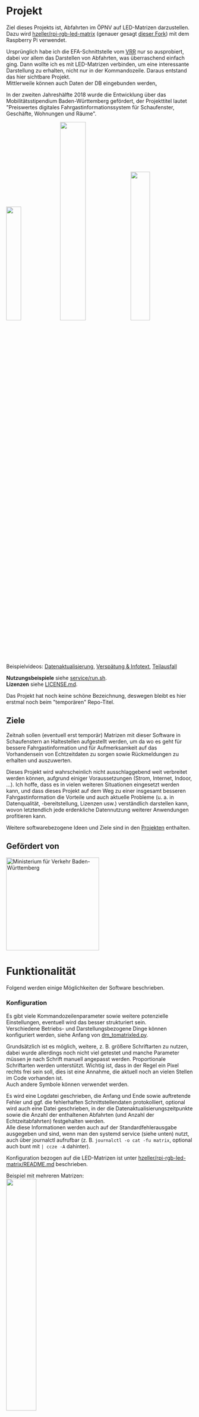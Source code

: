 # Projekt

Ziel dieses Projekts ist, Abfahrten im ÖPNV auf LED-Matrizen darzustellen.
Dazu wird [hzeller/rpi-rgb-led-matrix](https://github.com/hzeller/rpi-rgb-led-matrix) (genauer gesagt [dieser Fork](https://github.com/d3d9/rpi-rgb-led-matrix)) mit dem Raspberry Pi verwendet.

Ursprünglich habe ich die EFA-Schnittstelle vom [VRR](http://openvrr.de) nur so ausprobiert, dabei vor allem das Darstellen von Abfahrten, was überraschend einfach ging. Dann wollte ich es mit LED-Matrizen verbinden, um eine interessante Darstellung zu erhalten, nicht nur in der Kommandozeile. Daraus entstand das hier sichtbare Projekt.    
Mittlerweile können auch Daten der DB eingebunden werden[.](https://twitter.com/cabinentaxi/status/1095810658355068930)

In der zweiten Jahreshälfte 2018 wurde die Entwicklung über das Mobilitätsstipendium Baden-Württemberg gefördert, der Projekttitel lautet "Preiswertes digitales Fahrgastinformationssystem für Schaufenster, Geschäfte, Wohnungen und Räume".

<span float="left">
<a href="https://github.com/d3d9/dm_tomatrixled/raw/_media/matrix_closeup.jpg">
<img src="https://github.com/d3d9/dm_tomatrixled/raw/_media/_thumb/matrix_closeup.jpg" width="28%"></a>
<a href="https://github.com/d3d9/dm_tomatrixled/raw/_media/matrix_above.jpg">
<img src="https://github.com/d3d9/dm_tomatrixled/raw/_media/_thumb/matrix_above.jpg" width="37%"></a>
<a href="https://github.com/d3d9/dm_tomatrixled/raw/_media/matrix_differentconfig.jpg">
<img src="https://github.com/d3d9/dm_tomatrixled/raw/_media/_thumb/matrix_differentconfig.jpg" width="32%"></a>
</span>

Beispielvideos: [Datenaktualisierung](https://github.com/d3d9/dm_tomatrixled/raw/_media/matrix_dataupdate.webm), [Verspätung & Infotext](https://github.com/d3d9/dm_tomatrixled/raw/_media/matrix_messages_delay.webm), [Teilausfall](https://github.com/d3d9/dm_tomatrixled/raw/_media/matrix_earlytermination.webm)

__Nutzungsbeispiele__ siehe [service/run.sh](service/run.sh).    
__Lizenzen__ siehe [LICENSE.md](LICENSE.md).

Das Projekt hat noch keine schöne Bezeichnung, deswegen bleibt es hier erstmal noch beim "temporären" Repo-Titel.

## Ziele
Zeitnah sollen (eventuell erst temporär) Matrizen mit dieser Software in Schaufenstern an Haltestellen aufgestellt werden, um da wo es geht für bessere Fahrgastinformation und für Aufmerksamkeit auf das Vorhandensein von Echtzeitdaten zu sorgen sowie Rückmeldungen zu erhalten und auszuwerten.

Dieses Projekt wird wahrscheinlich nicht ausschlaggebend weit verbreitet werden können, aufgrund einiger Voraussetzungen (Strom, Internet, Indoor, ...). Ich hoffe, dass es in vielen weiteren Situationen eingesetzt werden kann, und dass dieses Projekt auf dem Weg zu einer insgesamt besseren Fahrgastinformation die Vorteile und auch aktuelle Probleme (u. a. in Datenqualität, -bereitstellung, Lizenzen usw.) verständlich darstellen kann, wovon letztendlich jede erdenkliche Datennutzung weiterer Anwendungen profitieren kann.

Weitere softwarebezogene Ideen und Ziele sind in den [Projekten](https://github.com/d3d9/dm_tomatrixled/projects) enthalten.

## Gefördert von
<a href="https://vm.baden-wuerttemberg.de/de/verkehrspolitik/zukunftskonzepte/digitale-mobilitaet/mobilitaetsstipendium-bw/"><img alt="Ministerium für Verkehr Baden-Württemberg" src="https://github.com/d3d9/dm_tomatrixled/raw/_media/logo_vmbw.png" width="250"></a>


# Funktionalität
Folgend werden einige Möglichkeiten der Software beschrieben.

### Konfiguration
Es gibt viele Kommandozeilenparameter sowie weitere potenzielle Einstellungen, eventuell wird das besser strukturiert sein.    
Verschiedene Betriebs- und Darstellungsbezogene Dinge können konfiguriert werden, siehe Anfang von [dm_tomatrixled.py](dm_tomatrixled.py).

Grundsätzlich ist es möglich, weitere, z. B. größere Schriftarten zu nutzen, dabei wurde allerdings noch nicht viel getestet und manche Parameter müssen je nach Schrift manuell angepasst werden. Proportionale Schriftarten werden unterstützt. Wichtig ist, dass in der Regel ein Pixel rechts frei sein soll, dies ist eine Annahme, die aktuell noch an vielen Stellen im Code vorhanden ist.    
Auch andere Symbole können verwendet werden.

Es wird eine Logdatei geschrieben, die Anfang und Ende sowie auftretende Fehler und ggf. die fehlerhaften Schnittstellendaten protokolliert, optional wird auch eine Datei geschrieben, in der die Datenaktualisierungszeitpunkte sowie die Anzahl der enthaltenen Abfahrten (und Anzahl der Echtzeitabfahrten) festgehalten werden.    
Alle diese Informationen werden auch auf der Standardfehlerausgabe ausgegeben und sind, wenn man den systemd service (siehe unten) nutzt, auch über journalctl aufrufbar (z. B. ```journalctl -o cat -fu matrix```, optional auch bunt mit ```| ccze -A``` dahinter).

Konfiguration bezogen auf die LED-Matrizen ist unter [hzeller/rpi-rgb-led-matrix/README.md](https://github.com/hzeller/rpi-rgb-led-matrix/blob/master/README.md) beschrieben.

Beispiel mit mehreren Matrizen:    
<a href="https://github.com/d3d9/dm_tomatrixled/raw/_media/matrix-128x64.jpg"><img src="https://github.com/d3d9/dm_tomatrixled/raw/_media/_thumb/matrix-128x64.jpg" width="40%"></a>

### Darstellung

__Abfahrtszeilen__:    
Jede Abfahrtszeile besteht aktuell aus Liniennummer, Zieltext, Countdown, und optional Steignummer. Weitere Möglichkeiten wie eigene Steigsymbole/-referenzen oder ergänzende Symbole soll es zukünftig geben.    
Horizontale Abstände in Pixeln zwischen den folgend genannten Elementen können angegeben werden (beispielsweise dass zwischen Zieltext und Countdown 1px frei sein muss).

Für die Liniennummer kann eine Hintergrundfarbe verwendet werden. Die Breite in Pixel kann mit Parameter ```-w``` angepasst werden. Es wird versucht, die Liniennummer so passend wie möglich darzustellen, indem z. B. bei Grenzfällen eine kleinere Schriftart verwendet wird. Wenn etwas abgeschnitten werden muss, die Liniennummer aber z. B. "ICE" am Anfang hat, so wird anstatt einer abgeschnittenen Bezeichnung nur noch "ICE" angezeigt.

Für den Countdown wird basierend auf der Verspätung bzw. der Verfügbarkeit von Echtzeitdaten eine Farbe ausgewählt, die Grenzen (ab wann etwas eine leichte oder hohe Verspätung ist) können angepasst werden.    
Einstellbar kann anstatt eines Verkehrsmittelsymbols auch nur "0min" angezeigt werden. Die Darstellung vom "min" an sich ist ebenfalls einstellbar; so wie auch das Blinken bei sofortigen Abfahrten.    
Fahrtausfälle werden standardmäßig mit einem Symbol (aktuell ein kleiner Text "fällt aus") dargestellt.    
Abfahrten ab einem konfigurierbaren Countdownwert, z. B. ab 60 Minuten Entfernung, werden mit der absoluten Uhrzeit dargestellt.

Zieltexte werden jeweils mit so viel Platz, wie noch zwischen Liniennummer und Countdown verfügbar ist, dargestellt. Mit dem mehrfach nutzbaren Parameter ```--place-string``` können zu entfernende Ausschnitte wie z. B. "Hagen ", "HA-" oder ", Hagen (Westf)" vorbereitend entfernt werden, ein Abkürzungsverzeichnis o. ä. gibt es aber noch nicht.

__Scrollzeilen__:    
Die vorhandenen Meldungen besitzen optional auch zugehörige Symbole, diese können gemeinsam mit dem Text gescrollt werden. Standardmäßig wird nach der letzten Meldung etwas Platz gelassen, um "Durchläufe" voneinander zu unterscheiden.    
Aktuell gibt es noch keine eingebaute Logik, die bei Meldungsaktualisierung darauf achtet, keine Sprünge/vollen Resets zu machen, wenn dies nicht nötig ist.    
Deswegen kommt es aktuell bei einer hohen Anzahl an Aktualisierungen sowie sich ändernden Meldungen zu erkennbaren Sprüngen an den Anfang, dies ist z. B. insbesondere bei Hauptbahnhöfen oder anderen Haltestellen mit relativ vielen Abfahrten erkennbar.    
Immerhin: Die offiziellen Anzeigen machen es meistens nicht viel besser 😌 (und das sogar schon wenn auch nur Abfahrtsinformationen bei gleichbleibender scrollender Nachricht aktualisiert werden, gerne auch sehr oft nacheinander..).

__Weiteres__:    
Optional kann als erste Zeile eine Überschrift mit dem Haltestellennamen dargestellt werden.    
Außerdem gibt es mit dem Kommandozeilenparameter ```-r``` die Möglichkeit, rechts etwas Platz wegzunehmen, um die Uhrzeit und Symbole dadrunter darzustellen, oder platzsparend auch nur die Uhrzeit vertikal darzustellen. Der horizontale Abstand zu den zuvor genannten Zeileninhalten kann angepasst werden. Die Option -r3 (horizontale Uhrzeit mit Symbol dadrunter) erlaubt ganz unten immernoch scrollenden Text, so dass zumindest dafür die volle Matrizenbreite verwendet werden kann, siehe Beispieldarstellung unten.

Mit dem Kommandozeilenparameter ```--write-ppm DATEINAME``` kann laufend eine binäre ppm-Datei von der Matrizenausgabe erstellt werden (am besten an einem Standort, der sich nicht auf der microSD-Karte befindet, z. B. als tmpfs).

__Beispieldarstellung__ (```--write-ppm```-Ausgabe, mit [ppmtools/ppm-enlarger.py](ppmtools/ppm-enlarger.py) bearbeitet):    
![Beispieldarstellung](https://github.com/d3d9/dm_tomatrixled/raw/_media/ppm-beispiel.png)

### Datenladung
Aktuell werden Daten von EFA-Systemen (z. B. VRR, EFA-BW, ...) sowie von der Deutschen Bahn über [db-rest](https://github.com/derhuerst/db-rest) unterstützt. Weitere Datenquellen können hinzugefügt werden.    
Mehrere Datenquellen können parallel abgefragt werden, um so z. B. für verschiedene Verkehrsmittel unterschiedliche Quellen zu benutzen, oder mehrere Haltestellen/Steige gleichzeitig abzufragen, wenn die Datenquelle selber diese Möglichkeit nicht anbietet. Auch Datenquellen, die nur Informationstexte liefern, ohne Abfahrtsdaten, können verwendet werden.    
Es ist möglich, Ersatzquellen anzugeben. Wenn beispielsweise 4 Mal keine Abfrage bei der VRR EFA erfolgen konnte, wird auf EFA-BW als Fallback zurückgegriffen.

Abfragen erfolgen aktuell noch nicht basierend auf der Uhrzeit (z. B. "sofort zu jeder neuen Minute"), sondern basierend auf Darstellungsschritten. Die "sleeptime" zwischen jedem neuen Bild sowie die gewünschte Schrittanzahl ergeben multipliziert ungefähr die erwartbare Aktualisierungsrate, beispielsweise sorgen 0.03 s * 330 Schritte + etwas Latenz (Datenabfragen an sich) für neue Daten ca. alle 11 Sekunden.

Standardmäßig werden automatisch zusätzliche Meldungen generiert, aktuell wird dies für Verspätungen (wenn eine Fahrt eigentlich dargestellt werden sollte, dies aber nicht so ist weil genug andere Fahrten vor dem verspäteten Abfahrtszeitpunkt abfahren und demnach die hoch verspätete Fahrt verdecken) und für frühzeitig endende Fahrten getan (Beispiele siehe oben verlinkte Videos).

Die Datenladung erfolgt in einem eigenen Prozess, in dem wiederum für jede Quelle die spezifische Bearbeitung in einem eigenen Thread "parallel" erfolgt. Auf die Darstellung gibt es keine großen negativen Auswirkungen, z. B. fließt scrollender Text währenddessen ungestört weiter (außer auf Systemen mit einem CPU-Kern).

### Wiederverwendbarkeit
Einiges vom Code kann vermutlich auch außerhalb dieses Projekts und außerhalb des Nahverkehrskontexts verwendet werden, beispielsweise die Scrollzeilen aus dm_lines.py oder die Versuchslogik aus dm_depdata.py. Eventuell lässt sich weiteres verallgemeinern und besser nutzbar machen; außerdem fehlt an sehr vielen Stellen noch Dokumentation.


# Installation
__Voraussetzungen__
* Raspberry Pi (z. B. 3 Model B+ oder 4; insbesondere die viel älteren Modelle oder auch Pi Zero sind hierfür nicht empfohlen) mit (micro)SD-Karte, Netzteil usw.
* LED-Matrizen und alles dafür benötigte, siehe https://github.com/hzeller/rpi-rgb-led-matrix/blob/master/README.md.

__Vorgehensweise__
1. Raspbian Lite auf dem Pi installieren, (empfohlen:) ssh aktivieren (leere Datei "ssh" in der Bootpartition erstellen) und verbinden.
2. apt-get update und upgrade durchführen, dann grundsätzliche Konfiguration mit raspi-config vornehmen (z. B. WLAN einrichten, Interfaces ausschalten, ...), ggf. weiteres wie z. B. tmpfs unter /tmp einrichten, isolcpus=3 in /boot/cmdline.txt ergänzen, dtparam=audio=off in /boot/config.txt ergänzen, mehr siehe oben verlinktes Readme. Danach neustarten.
3. CPython 3.7 oder höher kompilieren und installieren, siehe z. B. [diese Anleitung](https://gist.github.com/Mcublog/2d8a1aa90c3910c0f8e9a1d9d40c7409) (Versionsnummern ggf. erhöhen).
4. ```apt-get install git libjpeg9-dev```, ```pip3.7 install loguru requests Pillow```
5. ```git clone```: [d3d9/rpi-rgb-led-matrix](https://github.com/d3d9/rpi-rgb-led-matrix) sowie [d3d9/dm_tomatrixled](https://github.com/d3d9/dm_tomatrixled) (hier).
6. Im rpi-rgb-led-matrix-Verzeichnis: ```sudo make -j4 install-python PYTHON="$(which python3.7)"```
7. Im dm_tomatrixled-Verzeichnis: siehe Beispiele, das Programm (als Root) ausführen, ggf. Optionen, insbesondere bzgl. der Matrix, anpassen. Bei Darstellungsproblemen Hinweise unter [hzeller/rpi-rgb-led-matrix/README.md](https://github.com/hzeller/rpi-rgb-led-matrix/blob/master/README.md) beachten. Weitere Probleme gerne hier melden.

### Service
Im Verzeichnis [service/](service/) befinden sich Dateien, mit denen man das Programm beim Systemstart automatisch ausführen lassen kann. Es kann je nach Bedarf angepasst werden.    
Mit z. B. ```sudo systemctl enable /home/pi/dm_tomatrixled/service/matrix.service``` lässt es sich direkt für den Systemstart aktivieren.

